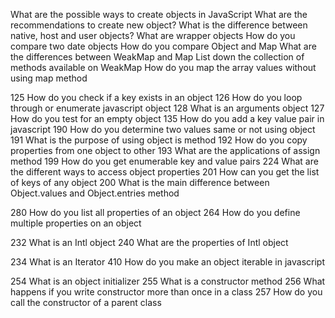What are the possible ways to create objects in JavaScript
What are the recommendations to create new object?
What is the difference between native, host and user objects?
What are wrapper objects
How do you compare two date objects
How do you compare Object and Map
What are the differences between WeakMap and Map
List down the collection of methods available on WeakMap
How do you map the array values without using map method

125	How do you check if a key exists in an object
126	How do you loop through or enumerate javascript object
128	What is an arguments object
127	How do you test for an empty object
135	How do you add a key value pair in javascript
190	How do you determine two values same or not using object
191	What is the purpose of using object is method
192	How do you copy properties from one object to other
193	What are the applications of assign method
199	How do you get enumerable key and value pairs
224	What are the different ways to access object properties
201	How can you get the list of keys of any object
200	What is the main difference between Object.values and Object.entries method

280	How do you list all properties of an object
264	How do you define multiple properties on an object

232	What is an Intl object
240	What are the properties of Intl object

234	What is an Iterator
410	How do you make an object iterable in javascript

254	What is an object initializer
255	What is a constructor method
256	What happens if you write constructor more than once in a class
257	How do you call the constructor of a parent class
